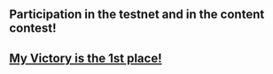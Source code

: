 ## Participation in the testnet and in the content contest!
## [My Victory is the 1st place!](https://youtu.be/uzv9CrSrP34)
